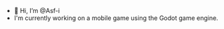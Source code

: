 - 👋 Hi, I’m @Asf-i
- I'm currently working on a mobile game using the Godot game engine.

<!---
Asf-i/Asf-i is a ✨ special ✨ repository because its `README.md` (this file) appears on your GitHub profile.
You can click the Preview link to take a look at your changes.
--->
